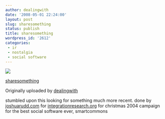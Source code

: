 ```yaml
---
author: dealingwith
date: '2008-05-01 22:24:00'
layout: post
slug: sharesomething
status: publish
title: sharesomething
wordpress_id: '2612'
categories:
 - ir
 - nostalgia
 - social software
---
```


[![][1]][2]

[sharesomething][3]

Originally uploaded by [dealingwith][4]

stumbled upon this looking for something much more recent. done by
[joshuarudd.com][5] for [integrationresearch.org][6] for christmas 2004
campaign for the best social software ever, smartcommons

   [1]: http://farm3.static.flickr.com/2225/2457803049_0dc884219a_m.jpg

   [2]: http://www.flickr.com/photos/dealingwith/2457803049/ (photo sharing)

   [3]: http://www.flickr.com/photos/dealingwith/2457803049/

   [4]: http://www.flickr.com/people/dealingwith/

   [5]: http://joshuarudd.com

   [6]: http://integrationresearch.org

